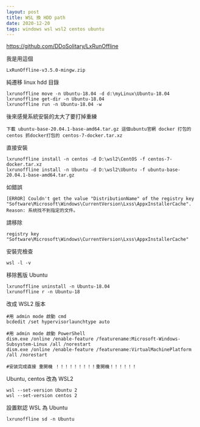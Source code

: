 ```yaml
---
layout: post
title: WSL 換 HDD path
date: 2020-12-20
tags: windows wsl wsl2 centos ubuntu
---
```


https://github.com/DDoSolitary/LxRunOffline

我是用這個 
```
LxRunOffline-v3.5.0-mingw.zip
```

純遷移 linux hdd 目錄
```
lxrunoffline move -n Ubuntu-18.04 -d d:\myLinux\Ubuntu-18.04
lxrunoffline get-dir -n Ubuntu-18.04
lxrunoffline run -n Ubuntu-18.04 -w
```

後來感覺系統安裝的太大了要打掉重練
```
下載 ubuntu-base-20.04.1-base-amd64.tar.gz 這個ubuntu官網 docker 打包的
centos 抓docker打包的 centos-7-docker.tar.xz
```

直接安裝
```
lxrunoffline install -n centos -d D:\wsl2\CentOS -f centos-7-docker.tar.xz
lxrunoffline install -n Ubuntu -d D:\wsl2\Ubuntu -f ubuntu-base-20.04.1-base-amd64.tar.gz
```
如錯誤
```
[ERROR] Couldn't get the value "DistributionName" of the registry key "Software\Microsoft\Windows\CurrentVersion\Lxss\AppxInstallerCache".
Reason: 系统找不到指定的文件。
```

請移除 
```
registry key "Software\Microsoft\Windows\CurrentVersion\Lxss\AppxInstallerCache"
```

安裝完檢查
```
wsl -l -v
```

移除舊版 Ubuntu
```
lxrunoffline uninstall -n Ubuntu-18.04
lxrunoffline r -n Ubuntu-18
```

改成 WSL2 版本
```
#用 admin mode 啟動 cmd
bcdedit /set hypervisorlaunchtype auto

#用 admin mode 啟動 PowerShell
dism.exe /online /enable-feature /featurename:Microsoft-Windows-Subsystem-Linux /all /norestart
dism.exe /online /enable-feature /featurename:VirtualMachinePlatform /all /norestart

#安装完成直接 重開機 ！！！！！！！！！重開機！！！！！！
```

Ubuntu, centos 改為  WSL2
```
wsl --set-version Ubuntu 2
wsl --set-version centos 2
```

設置默認 WSL 為 Ubuntu
```
lxrunoffline sd -n Ubuntu
```
